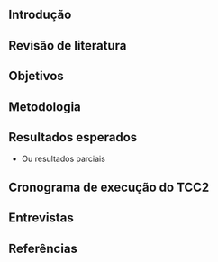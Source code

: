 ## Introdução
## Revisão de literatura
## Objetivos
## Metodologia
## Resultados esperados
 - Ou resultados parciais
## Cronograma de execução do TCC2
## Entrevistas
## Referências